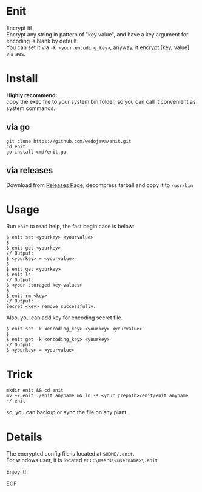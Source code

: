 # Enit

Encrypt it!  
Encrypt any string in pattern of "key value", and have a key argument for encoding is blank by default.  
You can set it via `-k <your encoding_key>`, anyway, it encrypt [key, value] via aes.  

# Install

**Highly recommend:**  
copy the exec file to your system bin folder, so you can call it convenient as system commands.  

## via go
```
git clone https://github.com/wedojava/enit.git
cd enit
go install cmd/enit.go
```
## via releases
Download from [Releases Page](https://github.com/hi20160616/enit/releases), 
decompress tarball and copy it to `/usr/bin`

# Usage

Run `enit` to read help, the fast begin case is below:
```
$ enit set <yourkey> <yourvalue>
$
$ enit get <yourkey>
// Output:
$ <yourkey> = <yourvalue>
$
$ enit get <yourkey>
$ enit ls
// Output:
$ <your storaged key-values>
$
$ enit rm <key>
// Output:
Secret <key> remove successfully.
```
Also, you can add key for encoding secret file.  
```
$ enit set -k <encoding_key> <yourkey> <yourvalue>
$
$ enit get -k <encoding_key> <yourkey>
// Output:
$ <yourkey> = <yourvalue>
```

# Trick
```
mkdir enit && cd enit
mv ~/.enit ./enit_anyname && ln -s <your prepath>/enit/enit_anyname ~/.enit
```
so, you can backup or sync the file on any plant.

# Details
The encrypted config file is located at `$HOME/.enit`.  
For windows user, it is located at `C:\Users\<username>\.enit`

Enjoy it!  

EOF
